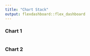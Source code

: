```yaml
---
title: "Chart Stack"
output: flexdashboard::flex_dashboard
---
```

    
### Chart 1
    
```{r}

```
    
### Chart 2

```{r}

```












